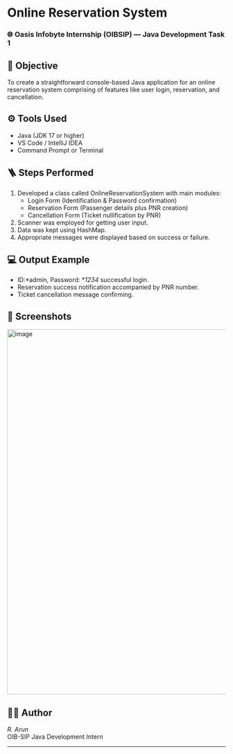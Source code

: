 # Online Reservation System

### 🌐 Oasis Infobyte Internship (OIBSIP) — Java Development Task 1

## 🧠 Objective 
To create a straightforward console-based Java application for an online reservation system comprising of features like user login, reservation, and cancellation.

## ⚙ Tools Used 
- Java (JDK 17 or higher)
- VS Code / IntelliJ IDEA
- Command Prompt or Terminal

## 🪜 Steps Performed 
1. Developed a class called OnlineReservationSystem with main modules:
   - Login Form (Identification & Password confirmation)
   - Reservation Form (Passenger details plus PNR creation)
   - Cancellation Form (Ticket nullification by PNR)
2. Scanner was employed for getting user input.
3. Data was kept using HashMap.
4. Appropriate messages were displayed based on success or failure.

## 💻 Output Example 
- ID:*admin, Password: **1234* successful login. 
- Reservation success notification accompanied by PNR number.
- Ticket cancellation message confirming.

## 📸 Screenshots 
<img width="1210" height="843" alt="image" src="https://github.com/user-attachments/assets/02573dd7-4915-446d-82ce-f8c5536315b7" />


## 🧑‍💻 Author 
*R. Arun*  
OIB-SIP Java Development Intern  


---
